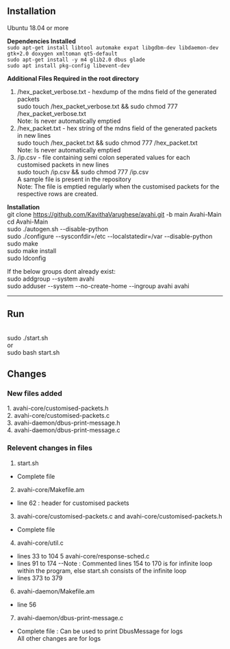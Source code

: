 <h2> Installation </h2>

Ubuntu 18.04 or more

<strong> Dependencies Installed </strong> <br>
`sudo apt-get install libtool automake expat libgdbm-dev libdaemon-dev gtk+2.0 doxygen xmltoman qt5-default`<br>
`sudo apt-get install -y m4 glib2.0 dbus glade`<br>
`sudo apt install pkg-config libevent-dev`<br>

<strong> Additional Files Required in the root directory </strong> <br>
1. /hex_packet_verbose.txt - hexdump of the mdns field of the generated packets <br>
sudo touch /hex_packet_verbose.txt && sudo chmod 777 /hex_packet_verbose.txt <br>
Note: Is never automatically emptied <br>
2. /hex_packet.txt - hex string of the mdns field of the generated packets in new lines <br>
sudo touch /hex_packet.txt && sudo chmod 777 /hex_packet.txt <br>
Note: Is never automatically emptied <br>
3. /ip.csv - file containing semi colon seperated values for each customised packets in new lines <br>
sudo touch /ip.csv && sudo chmod 777 /ip.csv <br>
A sample file is present in the repository <br>
Note: The file is emptied regularly when the customised packets for the respective rows are created.

<strong> Installation </strong> <br>
git clone https://github.com/KavithaVarughese/avahi.git -b main Avahi-Main <br>
cd Avahi-Main <br>
sudo ./autogen.sh --disable-python <br>
sudo ./configure --sysconfdir=/etc --localstatedir=/var --disable-python <br>
sudo make <br>
sudo make install <br>
sudo ldconfig <br>

If the below groups dont already exist: <br>
sudo addgroup --system avahi <br>
sudo adduser --system --no-create-home --ingroup avahi avahi <br>

<hr>

<h2> Run </h2> <br>
sudo ./start.sh <br>
or <br>
sudo bash start.sh <br>

<h2> Changes </h2>

<h3> New files added </h3>
1. avahi-core/customised-packets.h<br>
2. avahi-core/customised-packets.c<br>
3. avahi-daemon/dbus-print-message.h<br>
4. avahi-daemon/dbus-print-message.c<br>

<h3> Relevent changes in files </h3>

1. start.sh
  - Complete file
2. avahi-core/Makefile.am
- line 62 : header for customised packets
3. avahi-core/customised-packets.c and avahi-core/customised-packets.h
- Complete file
4. avahi-core/util.c
- lines 33 to 104
5 avahi-core/response-sched.c
- lines 91 to 174
--Note : Commented lines 154 to 170 is for infinite loop within the program, else start.sh consists of the infinite loop
- lines 373 to 379 
6. avahi-daemon/Makefile.am
- line 56
7. avahi-daemon/dbus-print-message.c
- Complete file : Can be used to print DbusMessage for logs<br>
All other changes are for logs
